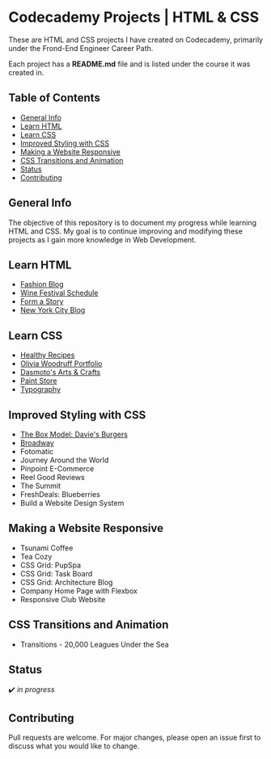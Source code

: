 # Codecademy Projects | HTML & CSS

These are HTML and CSS projects I have created on Codecademy, primarily under the Frond-End Engineer Career Path.

Each project has a **README.md** file and is listed under the course it was created in.

## Table of Contents
* [General Info](#general-info)
* [Learn HTML](#learn-html)
* [Learn CSS](#learn-css)
* [Improved Styling with CSS](#improved-styling-with-css)
* [Making a Website Responsive](#making-a-website-responsive)
* [CSS Transitions and Animation](#css-transitions-and-animation)
* [Status](#status)
* [Contributing](#contributing)

## General Info
The objective of this repository is to document my progress while learning HTML and CSS. My goal is to continue improving and modifying these projects as I gain more knowledge in Web Development.

## Learn HTML
* [Fashion Blog](https://vivian-mca.github.io/html-css-codecademy-projects/Fashion%20Blog) 
* [Wine Festival Schedule](https://vivian-mca.github.io/html-css-codecademy-projects/Wine%20Festival%20Schedule)
* [Form a Story](https://vivian-mca.github.io/html-css-codecademy-projects/Form%20a%20Story)
* [New York City Blog](https://vivian-mca.github.io/html-css-codecademy-projects/New%20York%20City%20Blog)

## Learn CSS
* [Healthy Recipes](https://vivian-mca.github.io/html-css-codecademy-projects/Healthy%20Recipes)
* [Olivia Woodruff Portfolio](https://vivian-mca.github.io/html-css-codecademy-projects/Olivia%20Woodruff%20Portfolio)
* [Dasmoto's Arts & Crafts](https://vivian-mca.github.io/html-css-codecademy-projects/Dasmoto's%20Arts%20%26%20Crafts)
* [Paint Store](https://vivian-mca.github.io/html-css-codecademy-projects/Paint%20Store)
* [Typography](https://vivian-mca.github.io/html-css-codecademy-projects/Typography)

## Improved Styling with CSS
* [The Box Model: Davie's Burgers](https://vivian-mca.github.io/html-css-codecademy-projects/The%20Box%20Model%20-%20Davie's%20Burgers)
* [Broadway](https://vivian-mca.github.io/html-css-codecademy-projects/Broadway)
* Fotomatic
* Journey Around the World
* Pinpoint E-Commerce
* Reel Good Reviews
* The Summit
* FreshDeals: Blueberries
* Build a Website Design System

## Making a Website Responsive
* Tsunami Coffee
* Tea Cozy
* CSS Grid: PupSpa
* CSS Grid: Task Board
* CSS Grid: Architecture Blog
* Company Home Page with Flexbox
* Responsive Club Website

## CSS Transitions and Animation
* Transitions - 20,000 Leagues Under the Sea

## Status
:heavy_check_mark: _in progress_

## Contributing
Pull requests are welcome. For major changes, please open an issue first to discuss what you would like to change.
